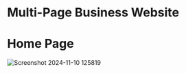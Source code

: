 
 # Multi-Page Business Website

 # Home Page
 ![Screenshot 2024-11-10 125819](https://github.com/user-attachments/assets/9399a1c9-08fb-4612-bb19-b33c3e39553c)
